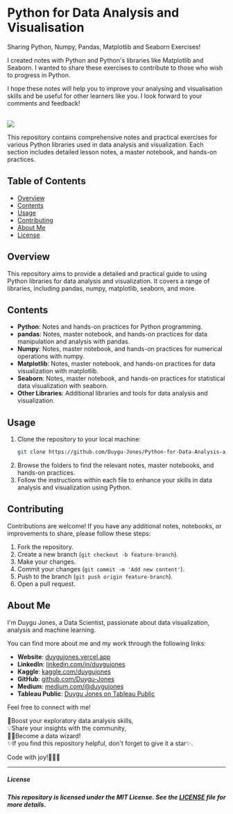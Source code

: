 
# Python for Data Analysis and Visualisation

Sharing Python, Numpy, Pandas, Matplotlib and Seaborn Exercises!

I created notes with Python and Python's libraries like Matplotlib and Seaborn. I wanted to share these exercises to contribute to those who wish to progress in Python.

I hope these notes will help you to improve your analysing and visualisation skills and be useful for other learners like you. I look forward to your comments and feedback!

</br>



<img src="https://github.com/Duygu-Jones/Python-for-Data-Analysis-and-Visualisation/blob/main/img.png" />


This repository contains comprehensive notes and practical exercises for various Python libraries used in data analysis and visualization. Each section includes detailed lesson notes, a master notebook, and hands-on practices.

## Table of Contents

- [Overview](#overview)
- [Contents](#contents)
- [Usage](#usage)
- [Contributing](#contributing)
- [About Me](#about-me)
- [License](#license)

## Overview

This repository aims to provide a detailed and practical guide to using Python libraries for data analysis and visualization. It covers a range of libraries, including pandas, numpy, matplotlib, seaborn, and more.

## Contents

- **Python**: Notes and hands-on practices for Python programming.
- **pandas**: Notes, master notebook, and hands-on practices for data manipulation and analysis with pandas.
- **Numpy**: Notes, master notebook, and hands-on practices for numerical operations with numpy.
- **Matplotlib**: Notes, master notebook, and hands-on practices for data visualization with matplotlib.
- **Seaborn**: Notes, master notebook, and hands-on practices for statistical data visualization with seaborn.
- **Other Libraries**: Additional libraries and tools for data analysis and visualization.

## Usage

1. Clone the repository to your local machine:
    ```bash
    git clone https://github.com/Duygu-Jones/Python-for-Data-Analysis-and-Visualisation.git
    ```
2. Browse the folders to find the relevant notes, master notebooks, and hands-on practices.
3. Follow the instructions within each file to enhance your skills in data analysis and visualization using Python.

## Contributing

Contributions are welcome! If you have any additional notes, notebooks, or improvements to share, please follow these steps:

1. Fork the repository.
2. Create a new branch (`git checkout -b feature-branch`).
3. Make your changes.
4. Commit your changes (`git commit -m 'Add new content'`).
5. Push to the branch (`git push origin feature-branch`).
6. Open a pull request.

## About Me

I'm Duygu Jones, a Data Scientist, passionate about data visualization, analysis and machine learning. <br>

You can find more about me and my work through the following links:

- **Website**: [duygujones.vercel.app](https://duygujones.vercel.app/)
- **LinkedIn**: [linkedin.com/in/duygujones](https://www.linkedin.com/in/duygujones/)
- **Kaggle**: [kaggle.com/duygujones](https://www.kaggle.com/duygujones)
- **GitHub**: [github.com/Duygu-Jones](https://github.com/Duygu-Jones)
- **Medium**: [medium.com/@duygujones](https://medium.com/@duygujones)
- **Tableau Public**: [Duygu Jones on Tableau Public](https://public.tableau.com/app/profile/duygu.jones/vizzes)

Feel free to connect with me!<br>


🎯Boost your exploratory data analysis skills,<br> 
💡Share your insights with the community, <br>
👩‍💻Become a data wizard! <br>
✨If you find this repository helpful, don't forget to give it a star✨.<br>

Code with joy!👩‍💻✨

---


##### License

##### This repository is licensed under the MIT License. See the [LICENSE](LICENSE) file for more details.
